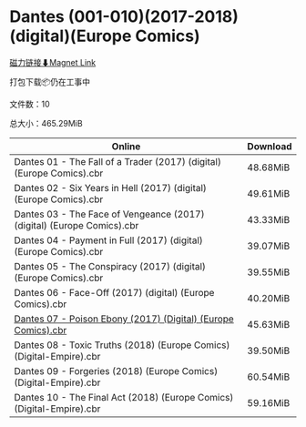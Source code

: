 # Dantes (001-010)(2017-2018)(digital)(Europe Comics)

[磁力链接⬇Magnet Link](magnet:?xt=urn:btih:623127b9bdcb8136c35a70beea09635136946d0a&dn=Dantes%20%28001-010%29%282017-2018%29%28digital%29%28Europe%20Comics%29)

打包下载📦仍在工事中

文件数：10

总大小：465.29MiB

Online | Download
--- | ---
Dantes 01 - The Fall of a Trader (2017) (digital) (Europe Comics).cbr | 48.68MiB
Dantes 02 - Six Years in Hell (2017) (digital) (Europe Comics).cbr | 49.61MiB
Dantes 03 - The Face of Vengeance (2017) (digital) (Europe Comics).cbr | 43.33MiB
Dantes 04 - Payment in Full (2017) (digital) (Europe Comics).cbr | 39.07MiB
Dantes 05 - The Conspiracy (2017) (digital) (Europe Comics).cbr | 39.55MiB
Dantes 06 - Face-Off (2017) (digital) (Europe Comics).cbr | 40.20MiB
[Dantes 07 - Poison Ebony (2017) (Digital) (Europe Comics).cbr](https://github.com/alicewish/markdown/blob/master/comic/Dantes-07-Poison-Ebony-2017-Digital-Europe-Comics-cbr.md) | 45.63MiB
Dantes 08 - Toxic Truths (2018) (Europe Comics) (Digital-Empire).cbr | 39.50MiB
Dantes 09 - Forgeries (2018) (Europe Comics) (Digital-Empire).cbr | 60.54MiB
Dantes 10 - The Final Act (2018) (Europe Comics) (Digital-Empire).cbr | 59.16MiB